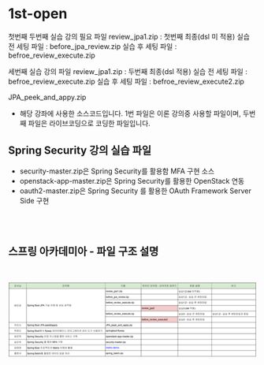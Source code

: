 # 1st-open

첫번째 두번째 실습 강의 필요 파일
review_jpa1.zip : 첫번째 최종(dsl 미 적용)
실습 전 세팅 파일 : before_jpa_review.zip
실습 후 세팅 파일 : befroe_review_execute.zip

세번째 실습 강의 파일
review_jpa1.zip : 두번째 최종(dsl 적용)
실습 전 세팅 파일 : befroe_review_execute.zip
실습 후 세팅 파일 : befroe_review_execute2.zip

JPA_peek_and_appy.zip

- 해당 강좌에 사용한 소스코드입니다. 1번 파일은 이론 강의중 사용할 파일이며, 두번째 파일은 라이브코딩으로 코딩한 파일입니다.

## Spring Security 강의 실습 파일

- security-master.zip은 Spring Security를 활용함 MFA 구현 소스
- openstack-app-master.zip은 Spring Security를 활용한 OpenStack 연동
- oauth2-master.zip은 Spring Security 를 활용한 OAuth Framework Server Side 구현

<br>
<br>

## 스프링 아카데미아 - 파일 구조 설명

<br>

![file_structure_](./file_structure.png)

